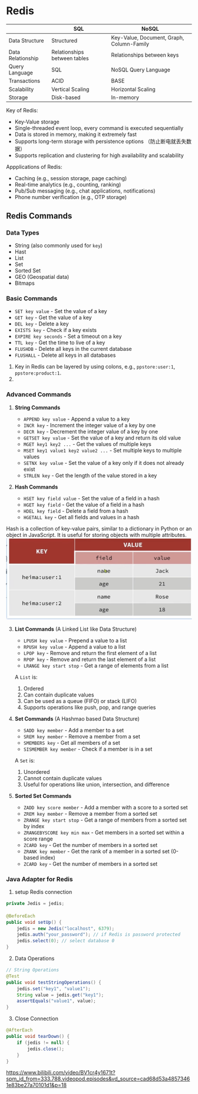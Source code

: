# Redis

| | SQL | NoSQL |
|---|-----|------|
| Data Structure | Structured | Key-Value, Document, Graph, Column-Family |
| Data Relationship | Relationships between tables | Relationships between keys |
| Query Language | SQL | NoSQL Query Language |
| Transactions | ACID | BASE |
| Scalability | Vertical Scaling | Horizontal Scaling |
| Storage | Disk-based | In-memory |


Key of Redis:
- Key-Value storage
- Single-threaded event loop, every command is executed sequentially
- Data is stored in memory, making it extremely fast
- Supports long-term storage with persistence options （防止断电就丢失数据）
- Supports replication and clustering for high availability and scalability

Appplications of Redis:
- Caching (e.g., session storage, page caching)
- Real-time analytics (e.g., counting, ranking)
- Pub/Sub messaging (e.g., chat applications, notifications)
- Phone number verification (e.g., OTP storage)

## Redis Commands
### Data Types
- String (also commonly used for `key`)
- Hast
- List
- Set
- Sorted Set
- GEO (Geospatial data)
- Bitmaps

### Basic Commands
- `SET key value` - Set the value of a key
- `GET key` - Get the value of a key
- `DEL key` - Delete a key
- `EXISTS key` - Check if a key exists
- `EXPIRE key seconds` - Set a timeout on a key
- `TTL key` - Get the time to live of a key
- `FLUSHDB` - Delete all keys in the current database
- `FLUSHALL` - Delete all keys in all databases

1. Key in Redis can be layered by using colons, e.g., `ppstore:user:1`, `ppstore:product:1`.
2. 

### Advanced Commands
1. **String Commands**
   - `APPEND key value` - Append a value to a key
   - `INCR key` - Increment the integer value of a key by one
   - `DECR key` - Decrement the integer value of a key by one
   - `GETSET key value` - Set the value of a key and return its old value
   - `MGET key1 key2 ...` - Get the values of multiple keys
   - `MSET key1 value1 key2 value2 ...` - Set multiple keys to multiple values
   - `SETNX key value` - Set the value of a key only if it does not already exist
   - `STRLEN key` - Get the length of the value stored in a key

2. **Hash Commands**
   - `HSET key field value` - Set the value of a field in a hash
   - `HGET key field` - Get the value of a field in a hash
   - `HDEL key field` - Delete a field from a hash
   - `HGETALL key` - Get all fields and values in a hash

Hash is a collection of key-value pairs, similar to a dictionary in Python or an object in JavaScript. It is useful for storing objects with multiple attributes.
![Hash](./Images/Hash.png)

3. **List Commands** (A Linked List like Data Structure)
    - `LPUSH key value` - Prepend a value to a list
    - `RPUSH key value` - Append a value to a list
    - `LPOP key` - Remove and return the first element of a list
    - `RPOP key` - Remove and return the last element of a list
    - `LRANGE key start stop` - Get a range of elements from a list

    A `List` is:
    1. Ordered
    2. Can contain duplicate values
    3. Can be used as a queue (FIFO) or stack (LIFO)
    4. Supports operations like push, pop, and range queries

4. **Set Commands** (A Hashmao based Data Structure)
   - `SADD key member` - Add a member to a set
   - `SREM key member` - Remove a member from a set
   - `SMEMBERS key` - Get all members of a set
   - `SISMEMBER key member` - Check if a member is in a set

   A `Set` is:
    1. Unordered
    2. Cannot contain duplicate values
    3. Useful for operations like union, intersection, and difference


5. **Sorted Set Commands**
    - `ZADD key score member` - Add a member with a score to a sorted set
    - `ZREM key member` - Remove a member from a sorted set
    - `ZRANGE key start stop` - Get a range of members from a sorted set by index
    - `ZRANGEBYSCORE key min max` - Get members in a sorted set within a score range
    - `ZCARD key` - Get the number of members in a sorted set
    - `ZRANK key member` - Get the rank of a member in a sorted set (0-based index)
    - `ZCARD key` - Get the number of members in a sorted set


### Java Adapter for Redis
1. setup Redis connection
```java
private Jedis = jedis;

@BeforeEach
public void setUp() {
    jedis = new Jedis("localhost", 6379);
    jedis.auth("your_password"); // if Redis is password protected
    jedis.select(0); // select database 0
}
```
2. Data Operations
```java
// String Operations
@Test
public void testStringOperations() {
    jedis.set("key1", "value1");
    String value = jedis.get("key1");
    assertEquals("value1", value);
}
```
3. Close Connection
```java
@AfterEach
public void tearDown() {
    if (jedis != null) {
        jedis.close();
    }
}
```

https://www.bilibili.com/video/BV1cr4y1671t?spm_id_from=333.788.videopod.episodes&vd_source=cad68d53a48573461e83be27a70101d1&p=18